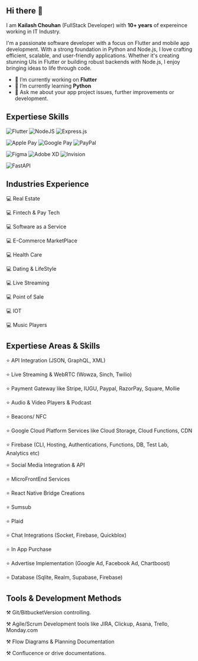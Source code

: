 ## Hi there 👋

I am **Kailash Chouhan** (FullStack Developer) with **10+ years** of expereince working in IT Industry.

I'm a passionate software developer with a focus on Flutter and mobile app development. With a strong foundation in Python and Node.js, I love crafting efficient, scalable, and user-friendly applications. Whether it's creating stunning UIs in Flutter or building robust backends with Node.js, I enjoy bringing ideas to life through code.

- 🔭 I’m currently working on **Flutter**
- 🌱 I’m currently learning **Python**
- 💬 Ask me about your app project issues, further improvements or development.

## Expertiese Skills
![Flutter](https://img.shields.io/badge/Flutter-%2302569B.svg?style=for-the-badge&logo=Flutter&logoColor=white)
![NodeJS](https://img.shields.io/badge/node.js-6DA55F?style=for-the-badge&logo=node.js&logoColor=white) 
![Express.js](https://img.shields.io/badge/express.js-%23404d59.svg?style=for-the-badge&logo=express&logoColor=%2361DAFB)

![Apple Pay](https://img.shields.io/badge/ApplePay-000000.svg?style=for-the-badge&logo=Apple-Pay&logoColor=white) 
![Google Pay](https://img.shields.io/badge/GooglePay-%233780F1.svg?style=for-the-badge&logo=Google-Pay&logoColor=white) 
![PayPal](https://img.shields.io/badge/PayPal-00457C?style=for-the-badge&logo=paypal&logoColor=white)

![Figma](https://img.shields.io/badge/figma-%23F24E1E.svg?style=for-the-badge&logo=figma&logoColor=white) 
![Adobe XD](https://img.shields.io/badge/Adobe%20XD-470137?style=for-the-badge&logo=Adobe%20XD&logoColor=#FF61F6) 
![Invision](https://img.shields.io/badge/invision-FF3366?style=for-the-badge&logo=invision&logoColor=white)

![FastAPI](https://img.shields.io/badge/FastAPI-005571?style=for-the-badge&logo=fastapi)

##  Industries Experience

💻 Real Estate

💻 Fintech & Pay Tech

💻 Software as a Service

💻 E-Commerce MarketPlace

💻 Health Care

💻 Dating & LifeStyle

💻 Live Streaming

💻 Point of Sale

💻 IOT

💻 Music Players

## Expertiese Areas & Skills

⭐ API Integration (JSON, GraphQL, XML)

⭐ Live Streaming & WebRTC (Wowza, Sinch, Twilio)

⭐ Payment Gateway like Stripe, IUGU, Paypal, RazorPay, Square, Mollie

⭐ Audio & Video Players & Podcast

⭐ Beacons/ NFC

⭐ Google Cloud Platform Services like Cloud Storage, Cloud Functions, CDN

⭐ Firebase (CLI, Hosting, Authentications, Functions, DB, Test Lab, Analytics etc)

⭐ Social Media Integration & API

⭐ MicroFrontEnd Services 

⭐ React Native Bridge Creations

⭐ Sumsub

⭐ Plaid

⭐ Chat Integrations (Socket, Firebase, Quickblox)

⭐ In App Purchase 

⭐ Advertise Implementation (Google Ad, Facebook Ad, Chartboost)

⭐ Database (Sqlite, Realm, Supabase, Firebase)

##  Tools & Development Methods

⚒️ Git/BitbucketVersion controlling.

⚒️ Agile/Scrum Development tools like JIRA, Clickup, Asana, Trello, Monday.com

⚒️ Flow Diagrams & Planning Documentation

⚒️ Conflucence or drive documentations.
